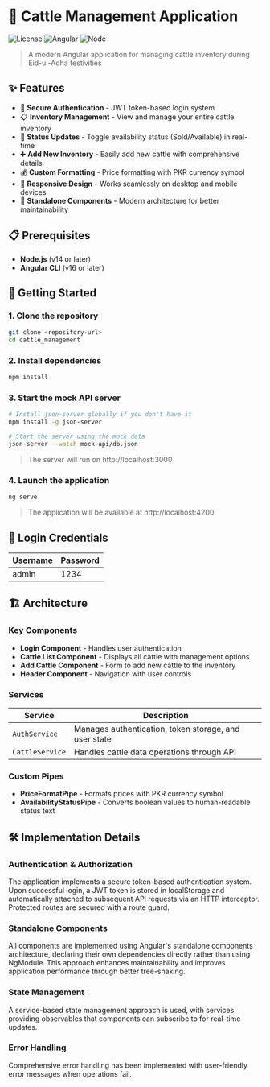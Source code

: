# 🐂 Cattle Management Application

![License](https://img.shields.io/badge/license-MIT-blue.svg)
![Angular](https://img.shields.io/badge/Angular-v16+-dd0031.svg)
![Node](https://img.shields.io/badge/Node-v14+-339933.svg)

> A modern Angular application for managing cattle inventory during Eid-ul-Adha festivities

## ✨ Features

- 🔐 **Secure Authentication** - JWT token-based login system
- 📋 **Inventory Management** - View and manage your entire cattle inventory
- 🔄 **Status Updates** - Toggle availability status (Sold/Available) in real-time
- ➕ **Add New Inventory** - Easily add new cattle with comprehensive details
- 💰 **Custom Formatting** - Price formatting with PKR currency symbol
- 📱 **Responsive Design** - Works seamlessly on desktop and mobile devices
- 🧩 **Standalone Components** - Modern architecture for better maintainability

## 📋 Prerequisites

- **Node.js** (v14 or later)
- **Angular CLI** (v16 or later)

## 🚀 Getting Started

### 1. Clone the repository

```bash
git clone <repository-url>
cd cattle_management
```

### 2. Install dependencies

```bash
npm install
```

### 3. Start the mock API server

```bash
# Install json-server globally if you don't have it
npm install -g json-server

# Start the server using the mock data
json-server --watch mock-api/db.json
```

> The server will run on http://localhost:3000

### 4. Launch the application

```bash
ng serve
```

> The application will be available at http://localhost:4200

## 🔑 Login Credentials

| Username | Password |
|----------|----------|
| admin    | 1234     |

## 🏗️ Architecture

### Key Components

- **Login Component** - Handles user authentication
- **Cattle List Component** - Displays all cattle with management options
- **Add Cattle Component** - Form to add new cattle to the inventory
- **Header Component** - Navigation with user controls

### Services

| Service | Description |
|---------|-------------|
| `AuthService` | Manages authentication, token storage, and user state |
| `CattleService` | Handles cattle data operations through API |

### Custom Pipes

- **PriceFormatPipe** - Formats prices with PKR currency symbol
- **AvailabilityStatusPipe** - Converts boolean values to human-readable status text

## 🛠️ Implementation Details

### Authentication & Authorization

The application implements a secure token-based authentication system. Upon successful login, a JWT token is stored in localStorage and automatically attached to subsequent API requests via an HTTP interceptor. Protected routes are secured with a route guard.

### Standalone Components

All components are implemented using Angular's standalone components architecture, declaring their own dependencies directly rather than using NgModule. This approach enhances maintainability and improves application performance through better tree-shaking.

### State Management

A service-based state management approach is used, with services providing observables that components can subscribe to for real-time updates.

### Error Handling

Comprehensive error handling has been implemented with user-friendly error messages when operations fail.
